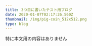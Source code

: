 ```yaml
---
title: 3つ目に書いたテスト用ブログ
date: 2020-01-07T02:17:26.560Z
thumbnail: /img/pig-coin_512x512.png
type: blog
---
```

特に本文用の内容はありません
